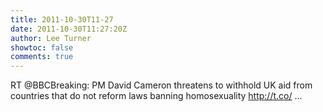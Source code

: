 ```yaml
---
title: 2011-10-30T11-27
date: 2011-10-30T11:27:20Z
author: Lee Turner
showtoc: false
comments: true
---
```


RT @BBCBreaking: PM David Cameron threatens to withhold UK aid from countries that do not reform laws banning homosexuality http://t.co/ ...


